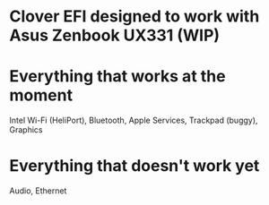 # Clover EFI designed to work with Asus Zenbook UX331 (WIP)
# Everything that works at the moment
Intel Wi-Fi (HeliPort), Bluetooth, Apple Services, Trackpad (buggy), Graphics
# Everything that doesn't work yet
Audio, Ethernet
